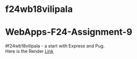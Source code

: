 # f24wb18vilipala
# WebApps-F24-Assignment-9

#f24wb18vilipala - a start with Express and Pug.
<br>
Here is the Render [Link](https://f24wb18vilipala.onrender.com)